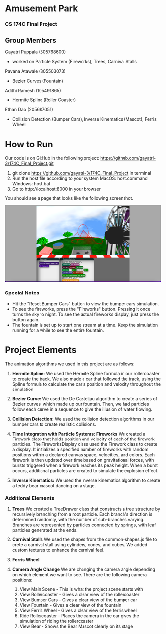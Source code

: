 # Amusement Park
### CS 174C Final Project

## Group Members

Gayatri Puppala (805768600)
* worked on Particle System (Fireworks), Trees, Carnival Stalls

Pavana Atawale (805503073)
* Bezier Curves (Fountain)

Adithi Ramesh (105491865)
* Hermite Spline (Roller Coaster)

Ethan Dao (205687051)
* Collision Detection (Bumper Cars), Inverse Kinematics (Mascot), Ferris Wheel

# How to Run
Our code is on GitHub in the following project: https://github.com/gayatri-3/174C_Final_Project.git 

1. git clone https://github.com/gayatri-3/174C_Final_Project in terminal
2. Run the host file according to your system
   MacOS: host.command
   Windows: host.bat
3. Go to http://localhost:8000 in your browser

You should see a page that looks like the following screenshot.

![](./assets/screenshot.png)

### Special Notes
* Hit the "Reset Bumper Cars" button to view the bumper cars simulation.
* To see the fireworks, press the "Fireworks" button. Pressing it once turns the sky to night. To see the actual fireworks
display, just press the button again.
* The fountain is set up to start one stream at a time. Keep the simulation
running for a while to see the entire fountain.

# Project Elements
The animation algorithms we used in this project are as follows:
1. **Hermite Spline:** We used the Hermite Spline formula in our rollercoaster to 
create the track. We also made a car that followed the track, 
using the Spline formula to calculate the car's position and velocity 
throughout the simulation  


2. **Bezier Curve:** We used the De Casteljau algorithm to create a series of Bezier
curves, which made up our fountain. Then, we had particles follow each 
curve in a sequence to give the illusion of water flowing. 


3. **Collision Detection:** We used the collision detection algorithms in our bumper cars
to create realistic collisions.


4. **Time Integration with Particle Systems: Fireworks** 
We created a Firework class that holds position and velocity of each of the firework particles.
The FireworksDisplay class used the Firework class to create a display. 
It initializes a specified number of fireworks with random positions within a declared canvas space, velocities, and colors. 
Each firework is then updated over time based on gravitational forces, with bursts triggered when a firework reaches its peak height. 
When a burst occurs, additional particles are created to simulate the explosion effect. 

5. **Inverse Kinematics:** We used the inverse kinematics algorithm to create a 
teddy bear mascot dancing on a stage.

### Additional Elements
1. **Trees**
We created a TreeDrawer class that constructs a tree structure by recursively branching from a root particle. 
Each branch's direction is determined randomly, with the number of sub-branches varying. 
Branches are represented by particles connected by springs, with leaf particles generated at the ends.

2. **Carnival Stalls**
We used the shapes from the common-shapes.js file to crete a carnival stall using cylinders, cones, and cubes. 
We added custom textures to enhance the carnival feel.

3. **Ferris Wheel**

4. **Camera Angle Change**
We are changing the camera angle depending on which element we want to see. There are the following camera positions:
   1. View Main Scene - This is what the project scene starts with
   2. View Rollercoaster - Gives a clear view of the rollercoaster
   3. View Bumper Cars - Gives a clear view of the bumper car
   4. View Fountain - Gives a clear view of the fountain
   5. View Ferris Wheel - Gives a clear view of the ferris wheel
   6. Ride Rollercoaster - Places the camera in the car gives the simulation of riding the rollercoaster
   7. View Bear - Shows the Bear Mascot clearly on its stage


